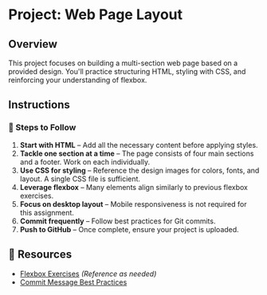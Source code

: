 # Project: Web Page Layout  

## Overview  
This project focuses on building a multi-section web page based on a provided design. You'll practice structuring HTML, styling with CSS, and reinforcing your understanding of flexbox.  

## Instructions  
### 📌 Steps to Follow  
1. **Start with HTML** – Add all the necessary content before applying styles.  
2. **Tackle one section at a time** – The page consists of four main sections and a footer. Work on each individually.  
3. **Use CSS for styling** – Reference the design images for colors, fonts, and layout. A single CSS file is sufficient.  
4. **Leverage flexbox** – Many elements align similarly to previous flexbox exercises.  
5. **Focus on desktop layout** – Mobile responsiveness is not required for this assignment.  
6. **Commit frequently** – Follow best practices for Git commits.  
7. **Push to GitHub** – Once complete, ensure your project is uploaded.  

## 🔗 Resources  
- [Flexbox Exercises](#) *(Reference as needed)*  
- [Commit Message Best Practices](#) 